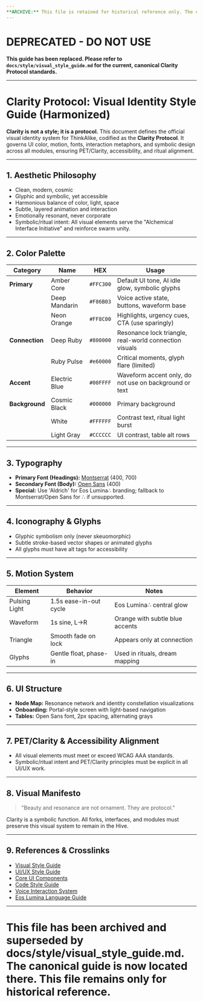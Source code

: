 ```yaml
---
**ARCHIVE:** This file is retained for historical reference only. The canonical, up-to-date version of this topic is documented elsewhere (see CANONICAL_FILE_INDEX.md). Do not update or reference for new work.**
---
```


# DEPRECATED - DO NOT USE

**This guide has been replaced. Please refer to `docs/style/visual_style_guide.md` for the current, canonical Clarity Protocol standards.**

---

# Clarity Protocol: Visual Identity Style Guide (Harmonized)

**Clarity is not a style; it is a protocol.** This document defines the official visual identity system for ThinkAlike, codified as the **Clarity Protocol**. It governs UI color, motion, fonts, interaction metaphors, and symbolic design across all modules, ensuring PET/Clarity, accessibility, and ritual alignment.

---

## 1. Aesthetic Philosophy

- Clean, modern, cosmic
- Glyphic and symbolic, yet accessible
- Harmonious balance of color, light, space
- Subtle, layered animation and interaction
- Emotionally resonant, never corporate
- Symbolic/ritual intent: All visual elements serve the "Alchemical Interface Initiative" and reinforce swarm unity.

---

## 2. Color Palette

| Category           | Name                      | HEX       | Usage                                                                                       |
|-------------------|---------------------------|-----------|---------------------------------------------------------------------------------------------|
| **Primary**        | Amber Core                | `#FFC300` | Default UI tone, AI idle glow, symbolic glyphs                                              |
|                   | Deep Mandarin             | `#F86B03` | Voice active state, buttons, waveform base                                                  |
|                   | Neon Orange               | `#FF8C00` | Highlights, urgency cues, CTA (use sparingly)                                               |
| **Connection**     | Deep Ruby                 | `#800000` | Resonance lock triangle, real-world connection visuals                                      |
|                   | Ruby Pulse                | `#e60000` | Critical moments, glyph flare (limited)                                                     |
| **Accent**         | Electric Blue             | `#00FFFF` | Waveform accent only, do not use on background or text                                      |
| **Background**     | Cosmic Black              | `#000000` | Primary background                                                                          |
|                   | White                     | `#FFFFFF` | Contrast text, ritual light burst                                                           |
|                   | Light Gray                | `#CCCCCC` | UI contrast, table alt rows                                                                 |

---

## 3. Typography

- **Primary Font (Headings):** [Montserrat](https://fonts.google.com/specimen/Montserrat) (400, 700)
- **Secondary Font (Body):** [Open Sans](https://fonts.google.com/specimen/Open+Sans) (400)
- **Special:** Use 'Aldrich' for Eos Lumina∴ branding; fallback to Montserrat/Open Sans for ∴ if unsupported.

---

## 4. Iconography & Glyphs

- Glyphic symbolism only (never skeuomorphic)
- Subtle stroke-based vector shapes or animated glyphs
- All glyphs must have alt tags for accessibility

---

## 5. Motion System

| Element         | Behavior               | Notes                                  |
|----------------|------------------------|----------------------------------------|
| Pulsing Light  | 1.5s ease-in-out cycle | Eos Lumina∴ central glow              |
| Waveform       | 1s sine, L→R           | Orange with subtle blue accents        |
| Triangle       | Smooth fade on lock    | Appears only at connection             |
| Glyphs         | Gentle float, phase-in | Used in rituals, dream mapping         |

---

## 6. UI Structure

- **Node Map:** Resonance network and identity constellation visualizations
- **Onboarding:** Portal-style screen with light-based navigation
- **Tables:** Open Sans font, 2px spacing, alternating grays

---

## 7. PET/Clarity & Accessibility Alignment

- All visual elements must meet or exceed WCAG AAA standards.
- Symbolic/ritual intent and PET/Clarity principles must be explicit in all UI/UX work.

---

## 8. Visual Manifesto

> "Beauty and resonance are not ornament. They are protocol."

Clarity is a symbolic function. All forks, interfaces, and modules must preserve this visual system to remain in the Hive.

---

## 9. References & Crosslinks

- [Visual Style Guide](visual_style_guide.md)
- [UI/UX Style Guide](ui_ux_style_guide.md)
- [Core UI Components](core_ui_components.md)
- [Code Style Guide](code_style_guide.md)
- [Voice Interaction System](voice_interaction_system.md)
- [Eos Lumina Language Guide](eos_lumina_language.md)

---

# This file has been archived and superseded by docs/style/visual_style_guide.md. The canonical guide is now located there. This file remains only for historical reference.
